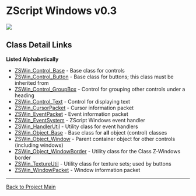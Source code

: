 # ZScript Windows v0.3

![](https://github.com/Saican/ZSWin/blob/master/README/ZSWin_Logo.png)

## Class Detail Links
**Listed Alphabetically**
- [ZSWin_Control_Base](https://github.com/Saican/ZSWin/blob/master/README/03%20-%20Classes-01-ZSWin_Control_Base.md) - Base class for controls
- [ZSWin_Control_Button](https://github.com/Saican/ZSWin/blob/master/README/03%20-%20Classes-02-ZSWin_Control_Button.md) - Base class for buttons; this class must be inherited from
- [ZSWin_Control_GroupBox](https://github.com/Saican/ZSWin/blob/master/README/03%20-%20Classes-03-ZSWin_Control_GroupBox.md) - Control for grouping other controls under a heading
- [ZSWin_Control_Text](https://github.com/Saican/ZSWin/blob/master/README/03%20-%20Classes-04-ZSWin_Control_Text.md) - Control for displaying text
- [ZSWin_CursorPacket](https://github.com/Saican/ZSWin/blob/master/README/03%20-%20Classes-05-ZSWin_CursorPacket.md) - Cursor information packet
- [ZSWin_EventPacket](https://github.com/Saican/ZSWin/blob/master/README/03%20-%20Classes-06-ZSWin_EventPacket.md) - Event information packet
- [ZSWin_EventSystem](https://github.com/Saican/ZSWin/blob/master/README/03%20-%20Classes-07-ZSWin_EventSystem.md) - ZScript Windows event handler
- [ZSWin_HandlerUtil](https://github.com/Saican/ZSWin/blob/master/README/03%20-%20Classes-08-ZSWin_HandlerUtil.md) - Utility class for event handlers
- [ZSWin_Object_Base](https://github.com/Saican/ZSWin/blob/master/README/03%20-%20Classes-09-ZSWin_Object_Base.md) - Base class for **all** object (control) classes
- [ZSWin_Object_Window](https://github.com/Saican/ZSWin/blob/master/README/03%20-%20Classes-10-ZSWin_Object_Window.md) - Parent container object for other controls (including windows)
- [ZSWin_Object_WindowBorder](https://github.com/Saican/ZSWin/blob/master/README/03%20-%20Classes-11-ZSWin_Object_WindowBorder.md) - Utility class for the Class Z-Windows border
- [ZSWin_TextureUtil](https://github.com/Saican/ZSWin/blob/master/README/03%20-%20Classes-12-ZSWin_TextureUtil.md) - Utility class for texture sets; used by buttons
- [ZSWin_WindowPacket](https://github.com/Saican/ZSWin/blob/master/README/03%20-%20Classes-13-ZSWin_WindowPacket.md) - Window information packet


------------


[Back to Project Main](https://github.com/Saican/ZSWin "Back to Project Main")
